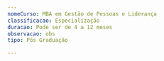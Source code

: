 ```yaml
---
nomeCurso: MBA em Gestão de Pessoas e Liderança
classificacao: Especialização
duracao: Pode ser de 4 a 12 meses
observacao: obs
tipo: Pós Graduação

---
```


